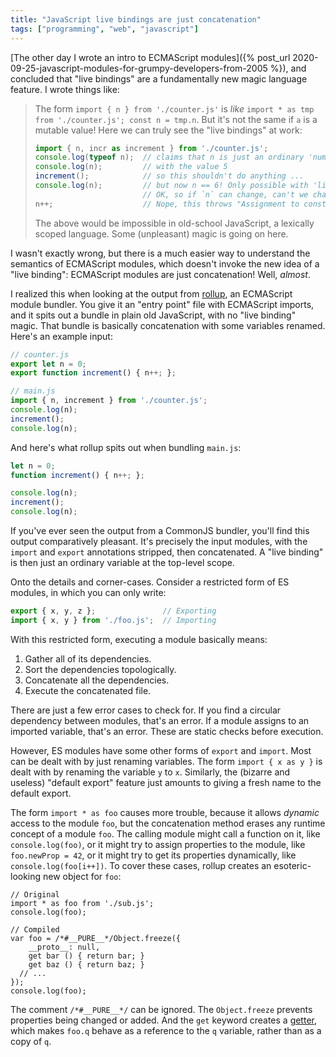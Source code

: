 ```yaml
---
title: "JavaScript live bindings are just concatenation"
tags: ["programming", "web", "javascript"]
---
```


[The other day I wrote an intro to ECMAScript modules]({% post_url 2020-09-25-javascript-modules-for-grumpy-developers-from-2005 %}),
and concluded that "live bindings" are a fundamentally new magic language feature.
I wrote things like:

> The form `import { n } from './counter.js'`
> is _like_ `import * as tmp from './counter.js'; const n = tmp.n`.
> But it's not the same if `a` is a mutable value!
> Here we can truly see the "live bindings" at work:
> 
> ```js
> import { n, incr as increment } from './counter.js';
> console.log(typeof n);  // claims that n is just an ordinary 'number' ...
> console.log(n);         // with the value 5
> increment();            // so this shouldn't do anything ...
> console.log(n);         // but now n == 6! Only possible with 'live bindings'.
>                         // OK, so if `n` can change, can't we change it from here?
> n++;                    // Nope, this throws "Assignment to constant variable"!
> ```
> 
> The above would be impossible in old-school JavaScript,
> a lexically scoped language.
> Some (unpleasant) magic is going on here.

I wasn't exactly wrong,
but there is a much easier way to understand the semantics of ECMAScript modules,
which doesn't invoke the new idea of a "live binding":
ECMAScript modules are just concatenation!
Well, _almost_.

I realized this when looking at the output from [rollup](https://github.com/rollup/rollup),
an ECMAScript module bundler.
You give it an "entry point" file with ECMAScript imports,
and it spits out a bundle in plain old JavaScript,
with no "live binding" magic.
That bundle is basically concatenation with some variables renamed.
Here's an example input:

```js
// counter.js
export let n = 0;
export function increment() { n++; };

// main.js
import { n, increment } from './counter.js';
console.log(n);
increment();
console.log(n);
```

And here's what rollup spits out when bundling `main.js`:

```js
let n = 0;
function increment() { n++; };

console.log(n);
increment();
console.log(n);
```

If you've ever seen the output from a CommonJS bundler,
you'll find this output comparatively pleasant.
It's precisely the input modules,
with the `import` and `export` annotations stripped,
then concatenated.
A "live binding" is then just an ordinary variable at the top-level scope.

Onto the details and corner-cases.
Consider a restricted form of ES modules,
in which you can only write:

```js
export { x, y, z };               // Exporting
import { x, y } from './foo.js';  // Importing
```

With this restricted form,
executing a module basically means:

1. Gather all of its dependencies.
2. Sort the dependencies topologically.
3. Concatenate all the dependencies.
4. Execute the concatenated file.

There are just a few error cases to check for.
If you find a circular dependency between modules, that's an error.
If a module assigns to an imported variable, that's an error.
These are static checks before execution.

However, ES modules have some other forms of `export` and `import`.
Most can be dealt with by just renaming variables.
The form `import { x as y }` is dealt with 
by renaming the variable `y` to `x`.
Similarly, the (bizarre and useless) "default export" feature
just amounts to giving a fresh name to the default export.

The form `import * as foo` causes more trouble,
because it allows _dynamic_ access to the module `foo`,
but the concatenation method erases any runtime concept of a module `foo`.
The calling module might call a function on it, like `console.log(foo)`,
or it might try to assign properties to the module, like `foo.newProp = 42`,
or it might try to get its properties dynamically, like `console.log(foo[i++])`.
To cover these cases, 
rollup creates an esoteric-looking new object for `foo`:

```
// Original
import * as foo from './sub.js';
console.log(foo);

// Compiled
var foo = /*#__PURE__*/Object.freeze({
	__proto__: null,
	get bar () { return bar; }
	get baz () { return baz; }
  // ...
});
console.log(foo);
```

The comment `/*#__PURE__*/` can be ignored.
The `Object.freeze` prevents properties being changed or added.
And the `get` keyword creates a [getter](https://developer.mozilla.org/en-US/docs/Web/JavaScript/Reference/Functions/get),
which makes `foo.q` behave as a reference to the `q` variable,
rather than as a copy of `q`.